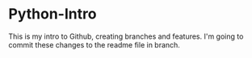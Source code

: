 # Python-Intro
This is my intro to Github, creating branches and features.
I'm going to commit these changes to the readme file in branch.

